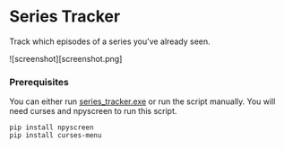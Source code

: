# Series Tracker

Track which episodes of a series you've already seen.

![screenshot][screenshot.png]

### Prerequisites

You can either run [series_tracker.exe](./build/series_tracker.exe) or run the script manually.
You will need curses and npyscreen to run this script.

```
pip install npyscreen
pip install curses-menu
```